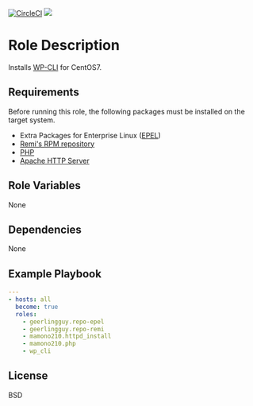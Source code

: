 [![CircleCI](https://circleci.com/gh/ansible-roles-mamono210/wp_cli/tree/main.svg?style=svg)](https://circleci.com/gh/ansible-roles-mamono210/wp_cli/tree/main)
[![](https://github.com/ansible-roles-mamono210/wp_cli/workflows/build/badge.svg)](https://github.com/ansible-roles-mamono210/wp_cli/actions?query=workflow%3Abuild)

Role Description
=========

Installs [WP-CLI](https://wp-cli.org) for CentOS7.

Requirements
------------

Before running this role, the following packages must be installed on the target system.

* Extra Packages for Enterprise Linux ([EPEL](https://docs.fedoraproject.org/en-US/epel/))
* [Remi's RPM repository](https://rpms.remirepo.net)
* [PHP](https://www.php.net)
* [Apache HTTP Server](https://httpd.apache.org)

Role Variables
--------------

None

Dependencies
------------

None

Example Playbook
----------------

```YAML
---
- hosts: all
  become: true
  roles:
    - geerlingguy.repo-epel
    - geerlingguy.repo-remi
    - mamono210.httpd_install
    - mamono210.php
    - wp_cli
```

License
-------

BSD
